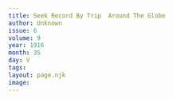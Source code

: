 ```yaml
---
title: Seek Record By Trip  Around The Globe
author: Unknown
issue: 6
volume: 9
year: 1916
month: 35
day: V
tags:
layout: page.njk
image:
---
```

